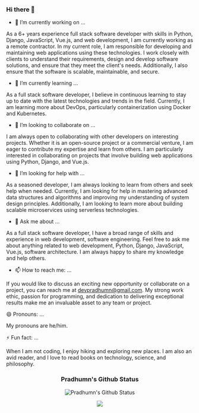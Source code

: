### Hi there 👋

- 🔭 I’m currently working on ...

As a 6+ years experience full stack software developer with skills in Python, Django, JavaScript, Vue.js, and web development, I am currently working as a remote contractor. In my current role, I am responsible for developing and maintaining web applications using these technologies. I work closely with clients to understand their requirements, design and develop software solutions, and ensure that they meet the client's needs. Additionally, I also ensure that the software is scalable, maintainable, and secure.

- 🌱 I’m currently learning ...

As a full stack software developer, I believe in continuous learning to stay up to date with the latest technologies and trends in the field. Currently, I am learning more about DevOps, particularly containerization using Docker and Kubernetes.

- 👯 I’m looking to collaborate on ...

I am always open to collaborating with other developers on interesting projects. Whether it is an open-source project or a commercial venture, I am eager to contribute my expertise and learn from others. I am particularly interested in collaborating on projects that involve building web applications using Python, Django, and Vue.js. 

- 🤔 I’m looking for help with ...

As a seasoned developer, I am always looking to learn from others and seek help when needed. Currently, I am looking for help in mastering advanced data structures and algorithms and improving my understanding of system design principles. Additionally, I am looking to learn more about building scalable microservices using serverless technologies.

- 💬 Ask me about ...

As a full stack software developer, I have a broad range of skills and experience in web development, software engineering. Feel free to ask me about anything related to web development, Python, Django, JavaScript, Vue.js, software architecture. I am always happy to share my knowledge and help others.

- 📫 How to reach me: ...

If you would like to discuss an exciting new opportunity or collaborate on a project, you can reach me at devpradhumn@gmail.com. My strong work ethic, passion for programming, and dedication to delivering exceptional results make me an invaluable asset to any team or project.

😄 Pronouns: ...

My pronouns are he/him.

⚡ Fun fact: ...

When I am not coding, I enjoy hiking and exploring new places. I am also an avid reader, and I love to read books on technology, science, and philosophy.

<div align="center">

<!-- ![My Github Status](https://github-readme-stats-sigma-five.vercel.app/api/top-langs/?username=pratrivedi&theme=react&line_height=40&hide=css) -->

### Pradhumn's Github Status
![Pradhumn's Github Status](https://denvercoder1-github-readme-stats.vercel.app/api/?username=pratrivedi&show_icons=true&include_all_commits=true&count_private=true&theme=react&hide_border=true&bg_color=1F222E&title_color=F85D7F&icon_color=F8D866)

<!--### Pradhumn's Contribution Graph
### ![Pradhumn's Contribution Graph](https://github-readme-activity-graph.cyclic.app/graph/?username=Pratrivedi&bg_color=1F222E&color=F8D866&line=F85D7F&point=FFFFFF&hide_border=true)-->

![](https://readme-typing-svg.herokuapp.com/?lines=💥Full%20Stack%20Developer;💥Backend%20Developer;✨Python%20Developer✨;I%20love%20coding;✨Backend%20Engineer✨;✨Frontend%20Expert✨;✨Django%20Master✨;🏆Professional%20coding%20experience🏆;📖Always%20learning%20new%20techs📖&font=Pacifico&center=true&width=650&height=120&color=37b39a&vCenter=true&size=45%22)
